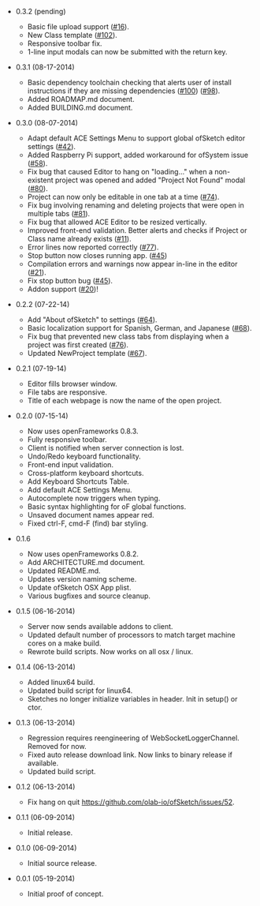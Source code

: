 - 0.3.2 (pending)
	+ Basic file upload support ([#16](https://github.com/olab-io/ofSketch/issues/16)).
	+ New Class template ([#102](https://github.com/olab-io/ofSketch/issues/102)).
	+ Responsive toolbar fix.
	+ 1-line input modals can now be submitted with the return key.
	
- 0.3.1 (08-17-2014)
	+ Basic dependency toolchain checking that alerts user of install instructions if they are missing dependencies ([#100](https://github.com/olab-io/ofSketch/issues/100])) ([#98](https://github.com/olab-io/ofSketch/issues/98])). 
	+ Added ROADMAP.md document.
	+ Added BUILDING.md document.
	
- 0.3.0 (08-07-2014)
	+ Adapt default ACE Settings Menu to support global ofSketch editor settings ([#42](https://github.com/olab-io/ofSketch/issues/42)).
	+ Added Raspberry Pi support, added workaround for ofSystem issue ([#58](https://github.com/olab-io/ofSketch/issues/58)).
	+ Fix bug that caused Editor to hang on "loading..." when a non-existent project was opened and added "Project Not Found" modal ([#80](https://github.com/olab-io/ofSketch/issues/80)).
	+ Project can now only be editable in one tab at a time ([#74](https://github.com/olab-io/ofSketch/issues/74)).
	+ Fix bug involving renaming and deleting projects that were open in multiple tabs ([#81](https://github.com/olab-io/ofSketch/issues/81)).
	+ Fix bug that allowed ACE Editor to be resized vertically.
	+ Improved front-end validation. Better alerts and checks if Project or Class name already exists ([#11](https://github.com/olab-io/ofSketch/issues/11)).
	+ Error lines now reported correctly ([#77](https://github.com/olab-io/ofSketch/issues/77)).
	+ Stop button now closes running app. ([#45](https://github.com/olab-io/ofSketch/issues/45))
	+ Compilation errors and warnings now appear in-line in the editor ([#21](https://github.com/olab-io/ofSketch/issues/21)).
	+ Fix stop button bug ([#45](https://github.com/olab-io/ofSketch/issues/45)).
	+ Addon support ([#20](https://github.com/olab-io/ofSketch/issues/20))!
	
- 0.2.2 (07-22-14)
	+ Add "About ofSketch" to settings ([#64](https://github.com/olab-io/ofSketch/issues/64)).
	+ Basic localization support for Spanish, German, and Japanese ([#68](https://github.com/olab-io/ofSketch/issues/68)).
	+ Fix bug that prevented new class tabs from displaying when a project was first created ([#76](https://github.com/olab-io/ofSketch/issues/76)).
	+ Updated NewProject template ([#67](https://github.com/olab-io/ofSketch/issues/67)).
	

- 0.2.1 (07-19-14)
	+ Editor fills browser window.
	+ File tabs are responsive.
	+ Title of each webpage is now the name of the open project.

- 0.2.0 (07-15-14)
	+ Now uses openFrameworks 0.8.3.
	+ Fully responsive toolbar.
	+ Client is notified when server connection is lost.
	+ Undo/Redo keyboard functionality.
	+ Front-end input validation.
	+ Cross-platform keyboard shortcuts.
	+ Add Keyboard Shortcuts Table.
	+ Add default ACE Settings Menu.
	+ Autocomplete now triggers when typing.
	+ Basic syntax highlighting for oF global functions.
	+ Unsaved document names appear red.
	+ Fixed ctrl-F, cmd-F (find) bar styling.

- 0.1.6
    + Now uses openFrameworks 0.8.2.
    + Add ARCHITECTURE.md document.
    + Updated README.md.
    + Updates version naming scheme.
    + Update ofSketch OSX App plist.
    + Various bugfixes and source cleanup. 

- 0.1.5 (06-16-2014)
    + Server now sends available addons to client.
    + Updated default number of processors to match target machine cores on a make build.
    + Rewrote build scripts.  Now works on all osx / linux.

- 0.1.4 (06-13-2014)
    + Added linux64 build.
    + Updated build script for linux64.
    + Sketches no longer initialize variables in header.  Init in setup() or ctor.

- 0.1.3 (06-13-2014)
    + Regression requires reengineering of WebSocketLoggerChannel.  Removed for now.
    + Fixed auto release download link.  Now links to binary release if available.
    + Updated build script.

- 0.1.2 (06-13-2014)
    + Fix hang on quit https://github.com/olab-io/ofSketch/issues/52.
    
- 0.1.1 (06-09-2014)
    + Initial release.

- 0.1.0 (06-09-2014)
    + Initial source release.

- 0.0.1 (05-19-2014)
    + Initial proof of concept.
